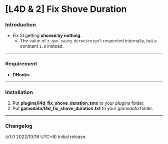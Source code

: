 # [L4D & 2] Fix Shove Duration

### Introduction
- Fix SI getting **shoved by nothing**.
	- The value of `z_gun_swing_duration` isn't respected internally, but a constant `1.0` instead.

<hr>

### Requirement
- **DHooks**

<hr>

### Installation
1. Put **plugins/l4d_fix_shove_duration.smx** to your _plugins_ folder.
2. Put **gamedata/l4d_fix_shove_duration.txt** to your _gamedata_ folder.

<hr>

### Changelog
(v1.0 2022/10/16 UTC+8) Initial release.
